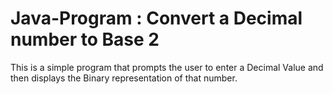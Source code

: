 # Java-Program : Convert a Decimal number to Base 2

This is a simple program that prompts the user to enter a Decimal Value and then displays the Binary representation of that number.
